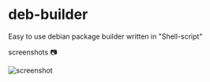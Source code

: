 # deb-builder
Easy to use debian package builder written in "Shell-script"


screenshots 📷

![screenshot](https://user-images.githubusercontent.com/91899799/153806328-e266f104-7a84-4f93-b66c-067b4eda687a.png)
